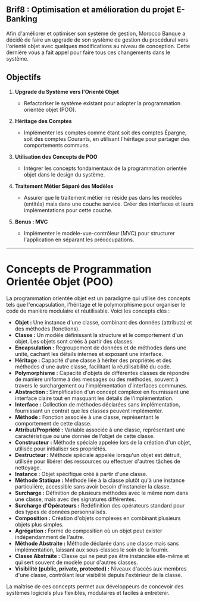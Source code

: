 ## Brif8 : Optimisation et amélioration du projet E-Banking


Afin d'améliorer et optimiser son système de gestion, Morocco Banque a décidé de faire un upgrade de son système de gestion du procédural vers l'orienté objet avec quelques modifications au niveau de conception. Cette dernière vous a fait appel pour faire tous ces changements dans le système.

## Objectifs

1. **Upgrade du Système vers l'Orienté Objet**
   - Refactoriser le système existant pour adopter la programmation orientée objet (POO).

2. **Héritage des Comptes**
   - Implémenter les comptes comme étant soit des comptes Épargne, soit des comptes Courants, en utilisant l'héritage pour partager des comportements communs.

3. **Utilisation des Concepts de POO**
   - Intégrer les concepts fondamentaux de la programmation orientée objet dans le design du système.

4. **Traitement Métier Séparé des Modèles**
   - Assurer que le traitement métier ne réside pas dans les modèles (entités) mais dans une couche service. Créer des interfaces et leurs implémentations pour cette couche.

5. **Bonus : MVC**
   - Implémenter le modèle-vue-contrôleur (MVC) pour structurer l'application en séparant les préoccupations.

---

# Concepts de Programmation Orientée Objet (POO)

La programmation orientée objet est un paradigme qui utilise des concepts tels que l'encapsulation, l'héritage et le polymorphisme pour organiser le code de manière modulaire et réutilisable. Voici les concepts clés :

- **Objet :** Une instance d'une classe, combinant des données (attributs) et des méthodes (fonctions).
- **Classe :** Un modèle définissant la structure et le comportement d'un objet. Les objets sont créés à partir des classes.
- **Encapsulation :** Regroupement de données et de méthodes dans une unité, cachant les détails internes et exposant une interface.
- **Héritage :** Capacité d'une classe à hériter des propriétés et des méthodes d'une autre classe, facilitant la réutilisabilité du code.
- **Polymorphisme :** Capacité d'objets de différentes classes de répondre de manière uniforme à des messages ou des méthodes, souvent à travers le surchargement ou l'implémentation d'interfaces communes.
- **Abstraction :** Simplification d'un concept complexe en fournissant une interface claire tout en masquant les détails de l'implémentation.
- **Interface :** Collection de méthodes déclarées sans implémentation, fournissant un contrat que les classes peuvent implémenter.
- **Méthode :** Fonction associée à une classe, représentant le comportement de cette classe.
- **Attribut/Propriété :** Variable associée à une classe, représentant une caractéristique ou une donnée de l'objet de cette classe.
- **Constructeur :** Méthode spéciale appelée lors de la création d'un objet, utilisée pour initialiser ses propriétés.
- **Destructeur :** Méthode spéciale appelée lorsqu'un objet est détruit, utilisée pour libérer des ressources ou effectuer d'autres tâches de nettoyage.
- **Instance :** Objet spécifique créé à partir d'une classe.
- **Méthode Statique :** Méthode liée à la classe plutôt qu'à une instance particulière, accessible sans avoir besoin d'instancier la classe.
- **Surcharge :** Définition de plusieurs méthodes avec le même nom dans une classe, mais avec des signatures différentes.
- **Surcharge d'Opérateurs :** Redéfinition des opérateurs standard pour des types de données personnalisés.
- **Composition :** Création d'objets complexes en combinant plusieurs objets plus simples.
- **Agrégation :** Forme de composition où un objet peut exister indépendamment de l'autre.
- **Méthode Abstraite :** Méthode déclarée dans une classe mais sans implémentation, laissant aux sous-classes le soin de la fournir.
- **Classe Abstraite :** Classe qui ne peut pas être instanciée elle-même et qui sert souvent de modèle pour d'autres classes.
- **Visibilité (public, private, protected) :** Niveaux d'accès aux membres d'une classe, contrôlant leur visibilité depuis l'extérieur de la classe.

La maîtrise de ces concepts permet aux développeurs de concevoir des systèmes logiciels plus flexibles, modulaires et faciles à entretenir.
